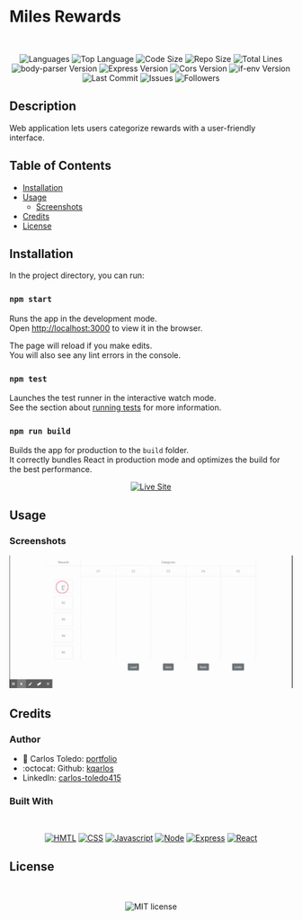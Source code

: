 # Miles Rewards

</br>
<p align="center">
    <img src="https://img.shields.io/github/languages/count/kqarlos/miles-rewards?style=for-the-badge" alt="Languages" />
    <img src="https://img.shields.io/github/languages/top/kqarlos/miles-rewards?style=for-the-badge" alt="Top Language" />
    <img src="https://img.shields.io/github/languages/code-size/kqarlos/miles-rewards?style=for-the-badge" alt="Code Size" />
    <img src="https://img.shields.io/github/repo-size/kqarlos/miles-rewards?style=for-the-badge" alt="Repo Size" />   
    <img src="https://img.shields.io/tokei/lines/github/kqarlos/miles-rewards?style=for-the-badge" alt="Total Lines" />
    <img src="https://img.shields.io/github/package-json/dependency-version/kqarlos/miles-rewards/body-parser?style=for-the-badge" alt="body-parser Version" />
    <img src="https://img.shields.io/github/package-json/dependency-version/kqarlos/miles-rewards/express?style=for-the-badge" alt="Express Version" />
    <img src="https://img.shields.io/github/package-json/dependency-version/kqarlos/miles-rewards/cors?style=for-the-badge" alt="Cors Version" />
    <img src="https://img.shields.io/github/package-json/dependency-version/kqarlos/miles-rewards/if-env?style=for-the-badge" alt="if-env Version" />
    <img src="https://img.shields.io/github/last-commit/kqarlos/miles-rewards?style=for-the-badge" alt="Last Commit" />  
    <img src="https://img.shields.io/github/issues/kqarlos/miles-rewards?style=for-the-badge" alt="Issues" />  
    <img src="https://img.shields.io/github/followers/kqarlos?style=social" alt="Followers" />  
</p>


## Description

Web application lets users categorize rewards with a user-friendly interface.

## Table of Contents

* [Installation](#installation)
* [Usage](#usage)
    * [Screenshots](#screenshots)
    <!-- * [Snippets](#snippets) -->
* [Credits](#credits)
* [License](#license)

## Installation

In the project directory, you can run:

### `npm start`

Runs the app in the development mode.<br />
Open [http://localhost:3000](http://localhost:3000) to view it in the browser.

The page will reload if you make edits.<br />
You will also see any lint errors in the console.

### `npm test`

Launches the test runner in the interactive watch mode.<br />
See the section about [running tests](https://facebook.github.io/create-react-app/docs/running-tests) for more information.

### `npm run build`

Builds the app for production to the `build` folder.<br />
It correctly bundles React in production mode and optimizes the build for the best performance.


<p align="center">
    <a href="https://miles-rewards.herokuapp.com/"><img src="https://img.shields.io/badge/-👉 See Live Site-success?style=for-the-badge"  alt="Live Site" /></a>
</p>

## Usage

### Screenshots

![Site](client/public/live.gif)

<!-- ### Snippets -->

## Credits 

### Author

- 💼 Carlos Toledo: [portfolio](https://professional-portfolio2020.herokuapp.com/)
- :octocat: Github: [kqarlos](https://www.github.com/kqarlos)
- LinkedIn: [carlos-toledo415](https://www.linkedin.com/in/carlos-toledo415/)

### Built With

</br>
<p align="center">
    <a href="https://developer.mozilla.org/en-US/docs/Web/HTML"><img src="https://img.shields.io/badge/-HTML-orange?style=for-the-badge"  alt="HMTL" /></a>
    <a href="https://developer.mozilla.org/en-US/docs/Web/CSS"><img src="https://img.shields.io/badge/-CSS-blue?style=for-the-badge" alt="CSS" /></a>
    <a href="https://www.javascript.com/"><img src="https://img.shields.io/badge/-Javascript-yellow?style=for-the-badge" alt="Javascript" /></a>
    <a href="https://nodejs.org/en/"><img src="https://img.shields.io/badge/-Node-orange?style=for-the-badge" alt="Node" /></a>
    <a href="https://www.npmjs.com/package/express"><img src="https://img.shields.io/badge/-Express-green?style=for-the-badge" alt="Express" /></a>
    <a href="https://reactjs.org/"><img src="https://img.shields.io/badge/-React-blue?style=for-the-badge" alt="React" /></a>
</p>

## License

</br>
<p align="center">
    <img align="center" src="https://img.shields.io/github/license/kqarlos/professional-portfolio?style=for-the-badge" alt="MIT license" />
</p>